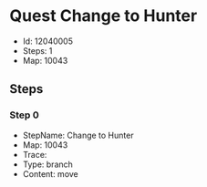 # Quest Change to Hunter

- Id: 12040005
- Steps: 1
- Map: 10043

## Steps

### Step 0
- StepName:  Change to Hunter
- Map:  10043
- Trace:  
- Type:  branch
- Content:  move


